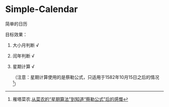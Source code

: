 # Simple-Calendar
简单的日历

目标效果：
1. 大小月判断 √

2. 闰年判断 √

3. 星期计算 √

   （注意：星期计算使用的是蔡勒公式，只适用于1582年10月15日之后的情况[^1]）





[^1]:雁塔菜农.[从菜农的“星期算法”到知道“蔡勒公式”后的感慨](https://mbb.eet-china.com/blog/1402669-225915.html)
